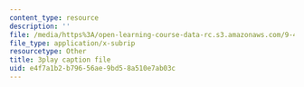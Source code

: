 ```yaml
---
content_type: resource
description: ''
file: /media/https%3A/open-learning-course-data-rc.s3.amazonaws.com/9-40-introduction-to-neural-computation-spring-2018/e4f7a1b2b79656ae9bd58a510e7ab03c_r1VX3WXrYUw.vtt
file_type: application/x-subrip
resourcetype: Other
title: 3play caption file
uid: e4f7a1b2-b796-56ae-9bd5-8a510e7ab03c
---
```

